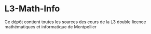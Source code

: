 # L3-Math-Info
Ce dépôt contient toutes les sources des cours de la L3 double licence mathématiques et informatique de Montpellier
